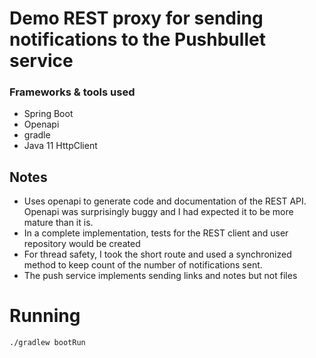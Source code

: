 # Demo REST proxy for sending notifications to the Pushbullet service

### Frameworks & tools used
- Spring Boot
- Openapi
- gradle
- Java 11 HttpClient

## Notes
- Uses openapi to generate code and documentation of the REST API. Openapi was surprisingly buggy and I had expected it to be more mature than it is.
- In a complete implementation, tests for the REST client and user repository would be created
- For thread safety, I took the short route and used a synchronized method to keep count of the number of notifications sent.
- The push service implements sending links and notes but not files


# Running

```
./gradlew bootRun
```

